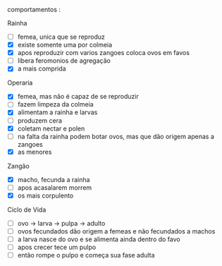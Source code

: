 comportamentos :

Rainha

* [ ]  femea, unica que se reproduz
* [X]  existe somente uma por colmeia
* [X]  apos reproduzir com varios zangoes coloca ovos em favos
* [ ]  libera feromonios de agregação
* [X]  a mais comprida

Operaria

* [X]  femea, mas não é capaz de se reproduzir
* [ ]  fazem limpeza da colmeia
* [X]  alimentam a rainha e larvas
* [ ]  produzem cera
* [X]  coletam nectar e polen
* [ ]  na falta da rainha podem botar ovos, mas que dão origem apenas a zangoes
* [X]  as menores

Zangão

* [X]  macho, fecunda a rainha
* [ ]  apos acasalarem morrem
* [X]  os mais corpulento

Ciclo de Vida

* [ ]  ovo -> larva -> pulpa -> adulto
* [ ]  ovos fecundados dão origem a femeas e não fecundados a machos
* [ ]  a larva nasce do ovo e se alimenta ainda dentro do favo
* [ ]  apos crecer tece um pulpo
* [ ]  então rompe o pulpo e começa sua fase adulta
